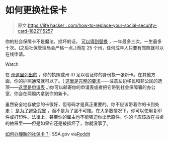 # 如何更换社保卡

> 原文:[https://life hacker . com/how-to-replace-your-social-security-card-1822115257](https://lifehacker.com/how-to-replace-your-social-security-card-1822115257)

你的社会保障卡不是魔法。损坏的话， [可以得到替换](https://www.ssa.gov/OP_Home/cfr20/422/422-0103.htm) ，一年最多三次，一生最多十次。(之后社保管理局会严格一点。)而在 25 个州，任何成年人只要有驾照就可以在线申请。

Watch

在 [州这里列出的](https://www.ssa.gov/ssnumber/#issnrc) ，你的执照或州 ID 足以验证你的身份换一张新卡。在其他方面，你的护照通常就可以了。( [这里是完整的要求](https://www.ssa.gov/ssnumber/ss5doc.htm)——注意左边移民和非公民的选项——[这里是申请表](https://www.ssa.gov/forms/ss-5.pdf) 。)你可以邮寄你的申请表或者把它带到社会保障署的办公室，你会在两周内拿到你的新卡。

虽然安全地存放您的卡很好，但号码才是真正重要的。你不应该带着你的卡到处走； [是为了避免假冒](https://www.ssa.gov/history/reports/ssnreportc3.html) ，而不是为了坚不可摧。在大多数情况下，你可以使用复印件或打印件。法律上，甚至你的雇主也不能强迫你出示原件。你的卡应该放在书桌的抽屉里——但是如果它还是被损坏了，你就没事了。

[如何办理新的社保卡？](https://faq.ssa.gov/ics/support/kbanswer.asp?QuestionID=3755)| SSA.gov via[Reddit](https://www.reddit.com/r/YouShouldKnow/comments/7qo5xa/ysk_you_can_replace_your_social_security_number/)